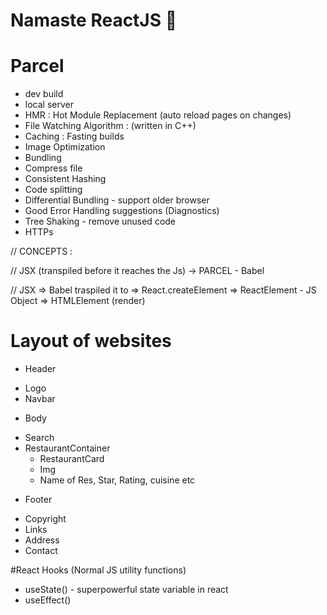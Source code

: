# Namaste ReactJS 🚀

# Parcel

- dev build
- local server
- HMR : Hot Module Replacement (auto reload pages on changes)
- File Watching Algorithm : (written in C++)
- Caching : Fasting builds
- Image Optimization
- Bundling
- Compress file
- Consistent Hashing
- Code splitting
- Differential Bundling - support older browser
- Good Error Handling suggestions (Diagnostics)
- Tree Shaking - remove unused code
- HTTPs

// CONCEPTS :

// JSX (transpiled before it reaches the Js) -> PARCEL - Babel

// JSX => Babel traspiled it to => React.createElement => ReactElement - JS Object => HTMLElement (render)

# Layout of websites

- Header

* Logo
* Navbar

- Body

* Search
* RestaurantContainer
  - RestaurantCard
  - Img
  - Name of Res, Star, Rating, cuisine etc

- Footer

* Copyright
* Links
* Address
* Contact

<!-- https://media-assets.swiggy.com/swiggy/image/upload/fl_lossy,f_auto,q_auto,w_660/ -->

#React Hooks
(Normal JS utility functions)

- useState() - superpowerful state variable in react
- useEffect()
